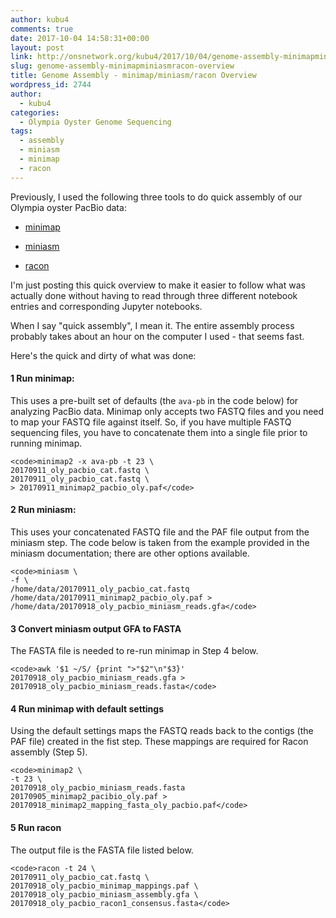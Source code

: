 ```yaml
---
author: kubu4
comments: true
date: 2017-10-04 14:58:31+00:00
layout: post
link: http://onsnetwork.org/kubu4/2017/10/04/genome-assembly-minimapminiasmracon-overview/
slug: genome-assembly-minimapminiasmracon-overview
title: Genome Assembly - minimap/miniasm/racon Overview
wordpress_id: 2744
author:
  - kubu4
categories:
  - Olympia Oyster Genome Sequencing
tags:
  - assembly
  - miniasm
  - minimap
  - racon
---
```


Previously, I used the following three tools to do quick assembly of our Olympia oyster PacBio data:





  * [minimap](http://onsnetwork.org/kubu4/2017/09/07/genome-assembly-olympia-oyster-pacbio-minimapminiasmracon/)


  * [miniasm](http://onsnetwork.org/kubu4/2017/09/18/genome-assembly-olympia-oyster-pacbio-minimapminiasmracon-2/)


  * [racon](http://onsnetwork.org/kubu4/2017/09/18/genome-assembly-olympia-oyster-pacbio-minimapminiasmracon-3/)



I'm just posting this quick overview to make it easier to follow what was actually done without having to read through three different notebook entries and corresponding Jupyter notebooks.

When I say "quick assembly", I mean it. The entire assembly process probably takes about an hour on the computer I used - that seems fast.

Here's the quick and dirty of what was done:



#### 1 Run minimap:



This uses a pre-built set of defaults (the `ava-pb` in the code below) for analyzing PacBio data. Minimap only accepts two FASTQ files and you need to map your FASTQ file against itself. So, if you have multiple FASTQ sequencing files, you have to concatenate them into a single file prior to running minimap.


    
    <code>minimap2 -x ava-pb -t 23 \
    20170911_oly_pacbio_cat.fastq \
    20170911_oly_pacbio_cat.fastq \
    > 20170911_minimap2_pacbio_oly.paf</code>





#### 2 Run miniasm:



This uses your concatenated FASTQ file and the PAF file output from the miniasm step. The code below is taken from the example provided in the miniasm documentation; there are other options available.


    
    <code>miniasm \
    -f \
    /home/data/20170911_oly_pacbio_cat.fastq /home/data/20170911_minimap2_pacbio_oly.paf > /home/data/20170918_oly_pacbio_miniasm_reads.gfa</code>





#### 3 Convert miniasm output GFA to FASTA



The FASTA file is needed to re-run minimap in Step 4 below.


    
    <code>awk '$1 ~/S/ {print ">"$2"\n"$3}' 20170918_oly_pacbio_miniasm_reads.gfa > 20170918_oly_pacbio_miniasm_reads.fasta</code>





#### 4 Run minimap with default settings



Using the default settings maps the FASTQ reads back to the contigs (the PAF file) created in the fist step. These mappings are required for Racon assembly (Step 5).


    
    <code>minimap2 \
    -t 23 \
    20170918_oly_pacbio_miniasm_reads.fasta 20170905_minimap2_pacibio_oly.paf > 20170918_minimap2_mapping_fasta_oly_pacbio.paf</code>





#### 5 Run racon



The output file is the FASTA file listed below.


    
    <code>racon -t 24 \
    20170911_oly_pacbio_cat.fastq \
    20170918_oly_pacbio_minimap_mappings.paf \
    20170918_oly_pacbio_miniasm_assembly.gfa \
    20170918_oly_pacbio_racon1_consensus.fasta</code>

